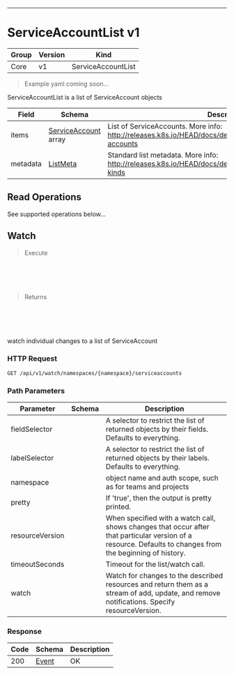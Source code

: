 

-----------
# ServiceAccountList v1

Group        | Version     | Kind
------------ | ---------- | -----------
Core | v1 | ServiceAccountList







> Example yaml coming soon...


ServiceAccountList is a list of ServiceAccount objects



Field        | Schema     | Description
------------ | ---------- | -----------
items | [ServiceAccount](#serviceaccount-v1) array | List of ServiceAccounts. More info: http://releases.k8s.io/HEAD/docs/design/service_accounts.md#service-accounts
metadata | [ListMeta](#listmeta-unversioned) | Standard list metadata. More info: http://releases.k8s.io/HEAD/docs/devel/api-conventions.md#types-kinds





## <strong>Read Operations</strong>

See supported operations below...

## Watch

> Execute

```shell



```



```yaml



```

> Returns

```shell



```


```yaml



```



watch individual changes to a list of ServiceAccount

### HTTP Request

`GET /api/v1/watch/namespaces/{namespace}/serviceaccounts`

### Path Parameters

Parameter    | Schema     | Description
------------ | ---------- | -----------
fieldSelector |  | A selector to restrict the list of returned objects by their fields. Defaults to everything.
labelSelector |  | A selector to restrict the list of returned objects by their labels. Defaults to everything.
namespace |  | object name and auth scope, such as for teams and projects
pretty |  | If 'true', then the output is pretty printed.
resourceVersion |  | When specified with a watch call, shows changes that occur after that particular version of a resource. Defaults to changes from the beginning of history.
timeoutSeconds |  | Timeout for the list/watch call.
watch |  | Watch for changes to the described resources and return them as a stream of add, update, and remove notifications. Specify resourceVersion.


### Response

Code         | Schema     | Description
------------ | ---------- | -----------
200 | [Event](#event-versioned) | OK




